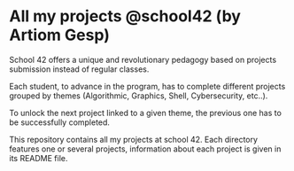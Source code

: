 # All my projects @school42 (by Artiom Gesp)

School 42 offers a unique and revolutionary pedagogy based on projects submission instead of regular classes. 

Each student, to advance in the program, has to complete different projects grouped by themes (Algorithmic, Graphics, Shell, Cybersecurity, etc..).

To unlock the next project linked to a given theme, the previous one has to be successfully completed.

This repository contains all my projects at school 42.
Each directory features one or several projects, information about each project is given in its README file.
